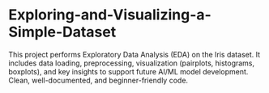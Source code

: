 # Exploring-and-Visualizing-a-Simple-Dataset
This project performs Exploratory Data Analysis (EDA) on the Iris dataset. It includes data loading, preprocessing, visualization (pairplots, histograms, boxplots), and key insights to support future AI/ML model development. Clean, well-documented, and beginner-friendly code.
